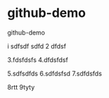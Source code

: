 # github-demo
github-demo

i sdfsdf
sdfd 
2 dfdsf


3.fdsfdsfs
4.dfdsfdsf




5.sdfsdfds
6.sdfdsfsd
7.sdfdsfds

8rtt
9tyty
